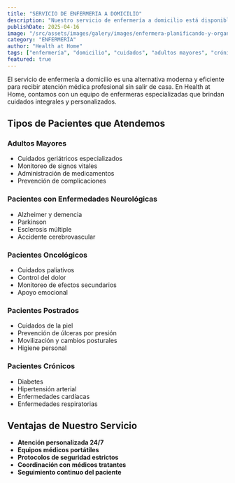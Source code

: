 ```yaml
---
title: "SERVICIO DE ENFERMERIA A DOMICILIO"
description: "Nuestro servicio de enfermería a domicilio está disponible para diversos tipos de pacientes: adultos mayores, pacientes con Alzheimer o Parkinson, pacientes oncológicos, pacientes postrados y pacientes con enfermedades crónicas como diabetes e hipertensión."
publishDate: 2025-04-16
image: "/src/assets/images/galery/images/enfermera-planificando-y-organizando.jpg"
category: "ENFERMERÍA"
author: "Health at Home"
tags: ["enfermería", "domicilio", "cuidados", "adultos mayores", "crónicos"]
featured: true
---
```


El servicio de enfermería a domicilio es una alternativa moderna y eficiente para recibir atención médica profesional sin salir de casa. En Health at Home, contamos con un equipo de enfermeras especializadas que brindan cuidados integrales y personalizados.

## Tipos de Pacientes que Atendemos

### Adultos Mayores
- Cuidados geriátricos especializados
- Monitoreo de signos vitales
- Administración de medicamentos
- Prevención de complicaciones

### Pacientes con Enfermedades Neurológicas
- Alzheimer y demencia
- Parkinson
- Esclerosis múltiple
- Accidente cerebrovascular

### Pacientes Oncológicos
- Cuidados paliativos
- Control del dolor
- Monitoreo de efectos secundarios
- Apoyo emocional

### Pacientes Postrados
- Cuidados de la piel
- Prevención de úlceras por presión
- Movilización y cambios posturales
- Higiene personal

### Pacientes Crónicos
- Diabetes
- Hipertensión arterial
- Enfermedades cardíacas
- Enfermedades respiratorias

## Ventajas de Nuestro Servicio

- **Atención personalizada 24/7**
- **Equipos médicos portátiles**
- **Protocolos de seguridad estrictos**
- **Coordinación con médicos tratantes**
- **Seguimiento continuo del paciente**
